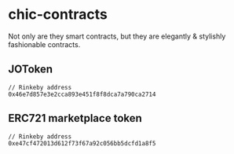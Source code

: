 # chic-contracts
Not only are they smart contracts, but they are elegantly &amp; stylishly fashionable contracts.

## JOToken

```
// Rinkeby address
0x46e7d857e3e2cca893e451f8f8dca7a790ca2714
```

## ERC721 marketplace token

```
// Rinkeby address
0xe47cf472013d612f73f67a92c056bb5dcfd1a8f5
```
